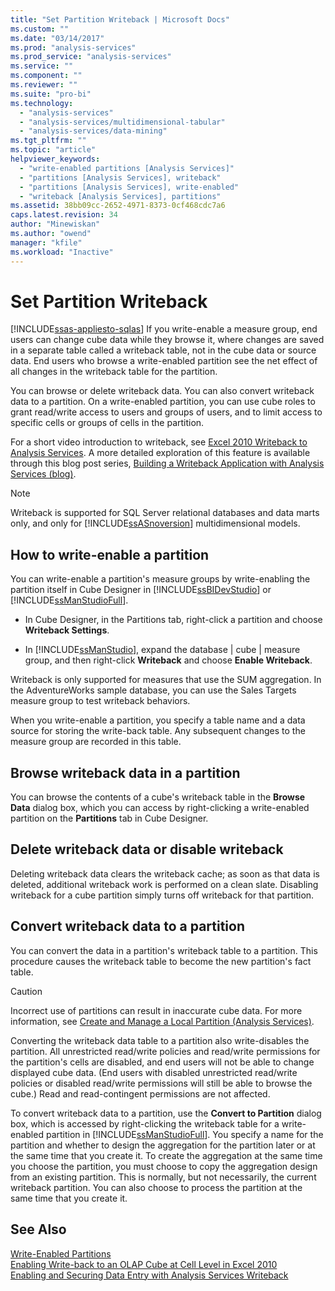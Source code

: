 ```yaml
---
title: "Set Partition Writeback | Microsoft Docs"
ms.custom: ""
ms.date: "03/14/2017"
ms.prod: "analysis-services"
ms.prod_service: "analysis-services"
ms.service: ""
ms.component: ""
ms.reviewer: ""
ms.suite: "pro-bi"
ms.technology: 
  - "analysis-services"
  - "analysis-services/multidimensional-tabular"
  - "analysis-services/data-mining"
ms.tgt_pltfrm: ""
ms.topic: "article"
helpviewer_keywords: 
  - "write-enabled partitions [Analysis Services]"
  - "partitions [Analysis Services], writeback"
  - "partitions [Analysis Services], write-enabled"
  - "writeback [Analysis Services], partitions"
ms.assetid: 38bb09cc-2652-4971-8373-0cf468cdc7a6
caps.latest.revision: 34
author: "Minewiskan"
ms.author: "owend"
manager: "kfile"
ms.workload: "Inactive"
---
```

# Set Partition Writeback
[!INCLUDE[ssas-appliesto-sqlas](../../includes/ssas-appliesto-sqlas.md)]
  If you write-enable a measure group, end users can change cube data while they browse it, where changes are saved in a separate table called a writeback table, not in the cube data or source data. End users who browse a write-enabled partition see the net effect of all changes in the writeback table for the partition.  
  
 You can browse or delete writeback data. You can also convert writeback data to a partition. On a write-enabled partition, you can use cube roles to grant read/write access to users and groups of users, and to limit access to specific cells or groups of cells in the partition.  
  
 For a short video introduction to writeback, see [Excel 2010 Writeback to Analysis Services](http://go.microsoft.com/fwlink/p/?LinkId=394951). A more detailed exploration of this feature is available through this blog post series, [Building a Writeback Application with Analysis Services (blog)](http://go.microsoft.com/fwlink/?LinkId=394977).  
  
> [!NOTE]  
>  Writeback is supported for SQL Server relational databases and data marts only, and only for [!INCLUDE[ssASnoversion](../../includes/ssasnoversion-md.md)] multidimensional models.  
  
## How to write-enable a partition  
 You can write-enable a partition's measure groups by write-enabling the partition itself in Cube Designer in [!INCLUDE[ssBIDevStudio](../../includes/ssbidevstudio-md.md)] or [!INCLUDE[ssManStudioFull](../../includes/ssmanstudiofull-md.md)].  
  
-   In Cube Designer, in the Partitions tab, right-click a partition and choose **Writeback Settings**.  
  
-   In [!INCLUDE[ssManStudio](../../includes/ssmanstudio-md.md)], expand the database | cube | measure group, and then right-click **Writeback** and choose **Enable Writeback**.  
  
 Writeback is only supported for measures that use the SUM aggregation. In the AdventureWorks sample database, you can use the Sales Targets measure group to test writeback behaviors.  
  
 When you write-enable a partition, you specify a table name and a data source for storing the write-back table. Any subsequent changes to the measure group are recorded in this table.  
  
## Browse writeback data in a partition  
 You can browse the contents of a cube's writeback table in the **Browse Data** dialog box, which you can access by right-clicking a write-enabled partition on the **Partitions** tab in Cube Designer.  
  
## Delete writeback data or disable writeback  
 Deleting writeback data clears the writeback cache; as soon as that data is deleted, additional writeback work is performed on a clean slate. Disabling writeback for a cube partition simply turns off writeback for that partition.  
  
## Convert writeback data to a partition  
 You can convert the data in a partition's writeback table to a partition. This procedure causes the writeback table to become the new partition's fact table.  
  
> [!CAUTION]  
>  Incorrect use of partitions can result in inaccurate cube data. For more information, see [Create and Manage a Local Partition &#40;Analysis Services&#41;](../../analysis-services/multidimensional-models/create-and-manage-a-local-partition-analysis-services.md).  
  
 Converting the writeback data table to a partition also write-disables the partition. All unrestricted read/write policies and read/write permissions for the partition's cells are disabled, and end users will not be able to change displayed cube data. (End users with disabled unrestricted read/write policies or disabled read/write permissions will still be able to browse the cube.) Read and read-contingent permissions are not affected.  
  
 To convert writeback data to a partition, use the **Convert to Partition** dialog box, which is accessed by right-clicking the writeback table for a write-enabled partition in [!INCLUDE[ssManStudioFull](../../includes/ssmanstudiofull-md.md)]. You specify a name for the partition and whether to design the aggregation for the partition later or at the same time that you create it. To create the aggregation at the same time you choose the partition, you must choose to copy the aggregation design from an existing partition. This is normally, but not necessarily, the current writeback partition. You can also choose to process the partition at the same time that you create it.  
  
## See Also  
 [Write-Enabled Partitions](../../analysis-services/multidimensional-models-olap-logical-cube-objects/partitions-write-enabled-partitions.md)   
 [Enabling Write-back to an OLAP Cube at Cell Level in Excel 2010](http://go.microsoft.com/fwlink/p/?LinkId=394952)   
 [Enabling and Securing Data Entry with Analysis Services Writeback](http://go.microsoft.com/fwlink/p/?LinkId=394953)  
  
  
